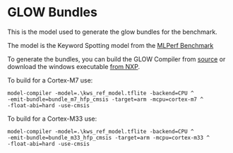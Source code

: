 # GLOW Bundles
This is the model used to generate the glow bundles for the benchmark.

The model is the Keyword Spotting model from the [MLPerf Benchmark](https://github.com/mlcommons/tiny/blob/master/v0.5/training/keyword_spotting/trained_models/kws_ref_model.tflite)

To generate the bundles, you can build the GLOW Compiler from [source](https://github.com/pytorch/glow) or download the windows executable [from NXP](https://www.nxp.com/design/software/development-software/eiq-ml-development-environment/eiq-for-glow-neural-network-compiler:eIQ-Glow?&tab=Design_Tools_Tab).

To build for a Cortex-M7 use:
```
model-compiler -model=.\kws_ref_model.tflite -backend=CPU ^
-emit-bundle=bundle_m7_hfp_cmsis -target=arm -mcpu=cortex-m7 ^
-float-abi=hard -use-cmsis
```

To build for a Cortex-M33 use:
```
model-compiler -model=.\kws_ref_model.tflite -backend=CPU ^
-emit-bundle=bundle_m33_hfp_cmsis -target=arm -mcpu=cortex-m33 ^
-float-abi=hard -use-cmsis
```